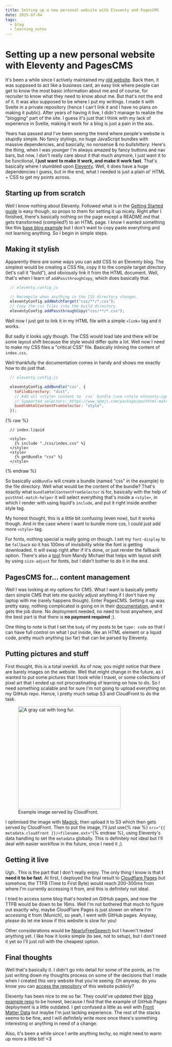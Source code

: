 ```yaml
---
title: Setting up a new personal website with Eleventy and PagesCMS
date: 2025-07-04
tags:
  - blog
  - learning_notes
---
```


# Setting up a new personal website with Eleventy and PagesCMS

It's been a while since I actively maintained my [old website](https://denicho-dev-deni-chos-projects.vercel.app/). Back then, it was supposed to act like a business card, an easy link where people can get to know the most basic information about me and of course, for recruiter to know what they need to know about me. But that's not the end of it. It was also supposed to be where I put my writings. I made it with Svelte in a private repository (hence I can't link it and I have no plans on making it public). After years of having it live, I didn't manage to realize the "blogging" part of the site. I guess it's just that I think with my lack of experience in Svelte, making it work for a blog is just a pain in the ass.

Years has passed and I've been seeing the trend where people's website is stupidly simple. No fancy stylings, no huge JavaScript bundles with massive dependencies, and basically, no nonsense & no _bullshittery_. Here's the thing, when I was younger I'm always amazed by fancy buttons and nav bars, but now, I don't really care about it that much anymore, I just want it to be functional, **I just want to make it work, and make it work fast**. That's basically where I stumbled upon [Eleventy](https://www.11ty.dev). Well, it does have a huge dependencies I guess, but in the end, what I needed is just a plain ol' HTML + CSS to get my points across.

## Starting up from scratch

Well I know nothing about Eleventy. Followed what is in the [Getting Started guide](https://www.11ty.dev/docs/) is easy though, so props to them for setting it up nicely. Right after I finished, there's basically nothing on the page except a README.md that gets transformed (compiled?) to an HTML page. I know I wanted something like this [base blog example](https://github.com/11ty/eleventy-base-blog) but I don't want to copy paste everything and not learning anything. So I begin in simple steps.

## Making it stylish

Apparently there are some ways you can add CSS to an Eleventy blog. The simplest would be creating a CSS file, copy it to the compile target directory (let's call it "build"), and obviously link it from the HTML document. Well, that's when I learn of `addPassthroughCopy`, which does basically that.

```js
  // eleventy.config.js

  // Recompile when anything in the CSS directory changes.
  eleventyConfig.addWatchTarget("css/**/*.css");
  // Copy the css files into the build directory.
  eleventyConfig.addPassthroughCopy("css/**/*.css");
```
Well now I just got to link it in my HTML file with a simple `<link>` tag and it works.

But sadly it looks ugly though. The CSS would load late and there will be some layout shift because the style would differ quite a lot. Well now I need to make my CSS files a "critical CSS" file. Basically inlining the content of `index.css`.

Well thankfully the documentation comes in handy and shows me exactly how to do just that.

```js
  // eleventy.config.js

  eleventyConfig.addBundle("css", {
    toFileDirectory: "dist",
    // Add all <style> content to `css` bundle (use <style eleventy:ignore> to opt-out)
    // Supported selectors: https://www.npmjs.com/package/posthtml-match-helper
    bundleHtmlContentFromSelector: "style",
  });
```

{% raw %}
```liquid
  // index.liquid

  <style>
    {% include "./css/index.css" %}
  </style>
  <style>
    {% getBundle "css" %}
  </style>
```
{% endraw %}

So basically `addBundle` will create a bundle (named "css" in the example) to the file directory. Well what would be the content of the bundle? That's exactly what `bundleHtmlContentFromSelector` is for, basically with the help of `posthtml-match-helper` it will select everything that's inside a `<style>`, in which I render with using liquid's `include`, and put it right inside another style tag.

My honest thought, this is a little bit confusing (even now), but it works though. And in the case where I want to bundle more css, I could just add more `<style>` tag.

For fonts, nothing special is really going on though. I set my `font-display` to be `fallback` so it has 100ms of invisibility while the font is getting downloaded. It will swap right after if it's done, or just render the fallback option. There's also a [tool](https://textlab.dev/tools/css-size-adjust-tester) from Mandy Michael that helps with layout shift by using `size-adjust` for fonts, but I didn't bother to do it in the end.

## PagesCMS for... content management

Well I was looking at my options for CMS. What I want is basically pretty darn simple CMS that lets me quickly adjust anything if I don't have my laptop with me (rarely happens though). Enter PagesCMS. Setting it up was pretty easy, nothing complicated is going on in their [documentation](https://pagescms.org/docs/), and it gets the job done. No deployment needed, no need to host anywhere, and the best part is that there is **no payment required** ;).

One thing to note is that I set the `body` of my posts to be `type: code` so that I can have full control on what I put inside, like an HTML element or a liquid code, pretty much anything (so far) that can be parsed by Eleventy.

## Putting pictures and stuff

First thought, this is a total overkill. As of now, you might notice that there are barely images on the website. Well that might change in the future, as I wanted to put some pictures that I took while I travel, or some collections of pixel art that I ended up not procrastinating of learning on how to do. So I need something scalable and for sure I'm not going to upload everything on my GitHub repo. Hence, I pretty much setup S3 and CloudFront to do the task.

<figure>
  <img
    width="320"
    src="{{ metadata.cloudfront }}/boba.jpg"
    alt="A gray cat with long fur."
  >
  <figcaption>Example image served by CloudFront.</figcaption>
</figure>

I optimised the image with [Magick](http://imagemagick.org), then upload it to S3 which then gets served by CloudFront. Then to put the image, I'll just use{% raw %} `src="{{ metadata.cloudfront }}/<filename.ext>"`{% endraw %}, using Eleventy's data handling to set the `metadata` globally. This is definitely not ideal but I'll deal with easier workflow in the future, once I need it ;).

## Getting it live

Ugh.. This is the part that I don't really enjoy. The only thing I know is that **I need it to be fast**. At first, I deployed the final result to [Cloudflare Pages](https://pages.cloudflare.com) but somehow, the TTFB (Time to First Byte) would reach 200-300ms from where I'm currently accessing it from, and this is definitely not ideal.

I tried to access some blog that's hosted on GitHub pages, and now the TTFB would be down to be 16ms. Well I'm not bothered that much to figure out exactly why, maybe CloudFlare Pages is just slower on where I'm accessing it from (Munich), so yeah, I went with GitHub pages. Anyway, please do let me know if this website is slow for you!

Other considerations would be [NearlyFreeSpeech](http://nearlyfreespeech.net) but I haven't tested anything yet. I like how it looks simple (to see, not to setup), but I don't need it yet so I'll just roll with the cheapest option.


## Final thoughts

Well that's basically it. I didn't go into detail for some of the points, as I'm just writing down my thoughts process on some of the decisions that I made when I created this very website that you're seeing. Oh anyway, do you know you can [access the repository](https://github.com/denichodev/denicho-site) of this website publicly?

Eleventy has been nice to me so far. They could've updated their [blog example repo](https://github.com/11ty/eleventy-base-blog) to be honest, because I find that the example of GitHub Pages deployment is a little outdated. I get confused a little as well with [Front Matter Data](https://www.11ty.dev/docs/data-frontmatter/) but maybe I'm just lacking experience. The rest of the stacks seems to be fine, and I will definitely write more once there's something interesting or anything in need of a change.

Also, it's been a while since I write anything techy, so might need to warm up more a little bit! <3
